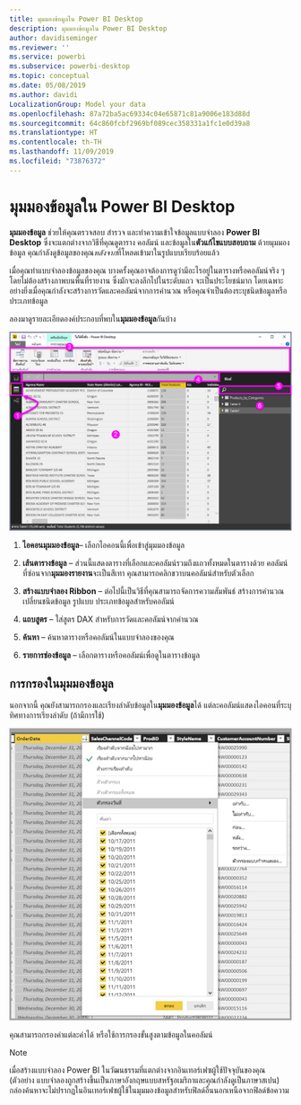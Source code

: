 ```yaml
---
title: มุมมองข้อมูลใน Power BI Desktop
description: มุมมองข้อมูลใน Power BI Desktop
author: davidiseminger
ms.reviewer: ''
ms.service: powerbi
ms.subservice: powerbi-desktop
ms.topic: conceptual
ms.date: 05/08/2019
ms.author: davidi
LocalizationGroup: Model your data
ms.openlocfilehash: 87a72ba5ac69334c04e65871c81a9006e183d88d
ms.sourcegitcommit: 64c860fcbf2969bf089cec358331a1fc1e0d39a8
ms.translationtype: HT
ms.contentlocale: th-TH
ms.lasthandoff: 11/09/2019
ms.locfileid: "73876372"
---
```

# <a name="data-view-in-power-bi-desktop"></a>มุมมองข้อมูลใน Power BI Desktop
**มุมมองข้อมูล** ช่วยให้คุณตรวจสอบ สำรวจ และทำความเข้าใจข้อมูลแบบจำลอง **Power BI Desktop** ซึ่งจะแตกต่างจากวิธีที่คุณดูตาราง คอลัมน์ และข้อมูลใน**ตัวแก้ไขแบบสอบถาม** ด้วยมุมมองข้อมูล คุณกำลังดูข้อมูลของคุณ*หลังจาก*ที่โหลดเข้ามาในรูปแบบเรียบร้อยแล้ว

เมื่อคุณทำแบบจำลองข้อมูลของคุณ บางครั้งคุณอาจต้องการดูว่ามีอะไรอยู่ในตารางหรือคอลัมน์จริง ๆ โดยไม่ต้องสร้างภาพบนพื้นที่รายงาน ซึ่งมักจะลงลึกไปในระดับแถว จะเป็นประโยชน์มาก โดยเฉพาะอย่างยิ่งเมื่อคุณกำลังจะสร้างการวัดและคอลัมน์จากการคำนวณ หรือคุณจำเป็นต้องระบุชนิดข้อมูลหรือประเภทข้อมูล

ลองมาดูรายละเอียดองค์ประกอบที่พบใน**มุมมองข้อมูล**กันบ้าง

![มุมมองข้อมูลใน Power BI Desktop](media/desktop-data-view/dataview_fullscreen.png)

1. **ไอคอนมุมมองข้อมูล**– เลือกไอคอนนี้เพื่อเข้าสู่มุมมองข้อมูล

2. **เส้นตารางข้อมูล** – ส่วนนี้แสดงตารางที่เลือกและคอลัมน์รวมถึงแถวทั้งหมดในตารางด้วย คอลัมน์ที่ซ่อนจาก**มุมมองรายงาน**จะเป็นสีเทา คุณสามารถคลิกขวาบนคอลัมน์สำหรับตัวเลือก

3. **สร้างแบบจำลอง Ribbon** – ต่อไปนี้เป็นวิธีที่คุณสามารถจัดการความสัมพันธ์ สร้างการคำนวณ เปลี่ยนชนิดข้อมูล รูปแบบ ประเภทข้อมูลสำหรับคอลัมน์

4. **แถบสูตร** – ใส่สูตร DAX สำหรับการวัดและคอลัมน์จากคำนวณ

5. **ค้นหา** – ค้นหาตารางหรือคอลัมน์ในแบบจำลองของคุณ

6. **รายการช่องข้อมูล** – เลือกตารางหรือคอลัมน์เพื่อดูในตารางข้อมูล

## <a name="filtering-in-data-view"></a>การกรองในมุมมองข้อมูล

นอกจากนี้ คุณยังสามารถกรองและเรียงลำดับข้อมูลใน**มุมมองข้อมูล**ได้ แต่ละคอลัมน์แสดงไอคอนที่ระบุทิศทางการเรียงลำดับ (ถ้ามีการใช้)

![เรียงลำดับและกรองในมุมมองข้อมูลใน Power BI Desktop](media/desktop-data-view/dataview_sort-and-filter.png)

คุณสามารถกรองค่าแต่ละค่าได้ หรือใช้การกรองขั้นสูงตามข้อมูลในคอลัมน์ 

> [!NOTE]
> เมื่อสร้างแบบจำลอง Power BI ในวัฒนธรรมที่แตกต่างจากอินเทอร์เฟซผู้ใช้ปัจจุบันของคุณ (ตัวอย่าง แบบจำลองถูกสร้างขึ้นเป็นภาษาอังกฤษแบบสหรัฐอเมริกาและคุณกำลังดูเป็นภาษาสเปน) กล่องค้นหาจะไม่ปรากฏในอินเทอร์เฟซผู้ใช้ในมุมมองข้อมูลสำหรับฟิลด์อื่นนอกเหนือจากฟิลด์ข้อความ

